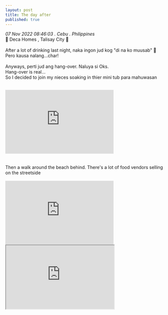 ```yaml
---
layout: post
title: The day after
published: true
---
```

_07 Nov 2022 08:46:03 . Cebu . Philippines_
<br>
📍 Deca Homes , Talisay City 📍
<br>
<br>
After a lot of drinking last night, naka ingon jud kog "di na ko muusab" 🤥
<br>
Pero kausa nalang...char!
<br>
<br>
Anyways, perti jud ang hang-over. Naluya si Oks.
<br>
Hang-over is real...
<br>
So I decided to join my nieces soaking in thier mini tub para mahuwasan
<br>
<br>
<iframe width="340" height="200"
src="https://www.youtube.com/embed/IwGL3auOmEY"
frameborder="0"
allow="accelerometer; autoplay; encrypted-media; gyroscope; picture-in-picture"
allowfullscreen></iframe>
<br>
<br>
<br>
Then a walk around the beach behind. There's a lot of food vendors selling on the streetside
<br>
<br>
<iframe width="340" height="200"
src="https://www.youtube.com/embed/9JW74HQHuy4"
frameborder="0"
allow="accelerometer; autoplay; encrypted-media; gyroscope; picture-in-picture"
allowfullscreen></iframe>
<br>
<iframe src="https://drive.google.com/file/d/1trh8HJWkKyrKNLx_cdqBKVDDdY4asyex/preview" width="340" height="200" allow="autoplay"></iframe>
